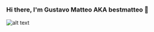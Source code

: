 ### Hi there, I'm Gustavo Matteo AKA bestmatteo 👋
![alt text](https://preview.redd.it/virgin-api-consumer-vs-chad-third-party-scraper-v0-o6xypg00uac91.png?auto=webp&s=67f086c815f61d494211736617ff17b637f0fbce)
